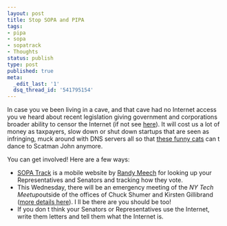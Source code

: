 ```yaml
---
layout: post
title: Stop SOPA and PIPA
tags:
- pipa
- sopa
- sopatrack
- Thoughts
status: publish
type: post
published: true
meta:
  _edit_last: '1'
  dsq_thread_id: '541795154'
---
```

<div>

In case you ve been living in a cave, and that cave had no Internet access   you ve heard about recent legislation giving government and corporations broader ability to censor the Internet (if not see <a href="http://vimeo.com/31100268?utm_source=thedjlist.com&amp;utm_medium=thedjlist.com_link&amp;utm_content=dj_profile_link&amp;utm_campaign=APPLICATIONS">here</a>). It will cost us a lot of money as taxpayers, slow down or shut down startups that are seen as infringing, muck around with DNS servers   all so that <a href="http://www.youtube.com/watch?v=6x2H5PhgnP4&amp;feature=related">these funny cats</a> can t dance to Scatman John anymore.

You can get involved! Here are a few ways:
<ul>
	<li><a href="http://sopatrack.com/">SOPA Track</a> is a mobile website by <a href="https://twitter.com/randyme">Randy Meech</a> for looking up your Representatives and Senators and tracking how they vote.</li>
	<li>This Wednesday, there will be an emergency meeting of the <em>NY Tech Meetup</em>outside of the offices of Chuck Shumer and Kirsten Gillibrand   (<a href="http://nytm.org/sos/">more details here</a>). I ll be there are you should be too!</li>
	<li>If you don t think your Senators or Representatives use the Internet, write them letters and tell them what the Internet is.</li>
</ul>
</div>
